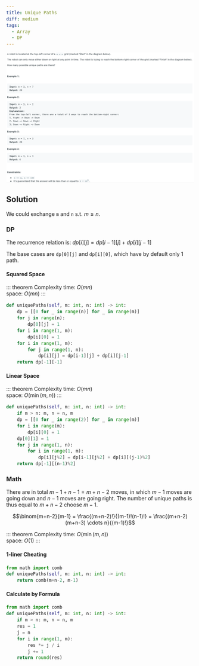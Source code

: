 ```yaml
---
title: Unique Paths
diff: medium
tags:
  - Array
  - DP
---
```


<img class="medium-zoom" src="/algo/unique-paths.png" alt="https://leetcode.com/problems/unique-paths">

## Solution

We could exchange `m` and `n` s.t. $m \leq n$.

### DP

The recurrence relation is: $dp[i][j] = dp[i-1][j] + dp[i][j-1]$

The base cases are `dp[0][j]` and `dp[i][0]`, which have by default only $1$ path.

#### Squared Space

::: theorem Complexity
time: $O(mn)$  
space: $O(mn)$
:::

```py
def uniquePaths(self, m: int, n: int) -> int:
    dp = [[0 for _ in range(n)] for _ in range(m)]
    for j in range(n):
        dp[0][j] = 1
    for i in range(1, m):
        dp[i][0] = 1
    for i in range(1, m):
        for j in range(1, n):
            dp[i][j] = dp[i-1][j] + dp[i][j-1]
    return dp[-1][-1]
```

#### Linear Space

::: theorem Complexity
time: $O(mn)$  
space: $O(\min(m, n))$
:::

```py
def uniquePaths(self, m: int, n: int) -> int:
    if m > n: m, n = n, m
    dp = [[0 for _ in range(2)] for _ in range(m)]
    for i in range(m):
        dp[i][0] = 1
    dp[0][1] = 1
    for j in range(1, n):
        for i in range(1, m):
            dp[i][j%2] = dp[i-1][j%2] + dp[i][(j-1)%2]
    return dp[-1][(n-1)%2]
```

### Math

There are in total $m-1 + n-1 = m+n-2$ moves, in which $m-1$ moves are going down and $n-1$ moves are going right. The number of unique paths is thus equal to $m+n-2$ choose $m-1$.

$$\binom{m+n-2}{m-1} = \frac{(m+n-2)!}{(m-1)!(n-1)!} = \frac{(m+n-2)(m+n-3) \cdots n}{(m-1)!}$$

::: theorem Complexity
time: $O(\min(m, n))$  
space: $O(1)$
:::

#### 1-liner Cheating

```py
from math import comb
def uniquePaths(self, m: int, n: int) -> int:
    return comb(m+n-2, m-1)
```

#### Calculate by Formula

```py
from math import comb
def uniquePaths(self, m: int, n: int) -> int:
    if m > n: m, n = n, m
    res = 1
    j = n
    for i in range(1, m):
        res *= j / i
        j += 1
    return round(res)
```
